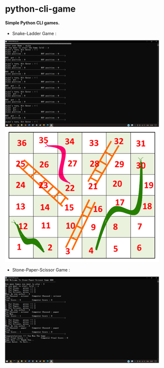 # python-cli-game
#### Simple Python CLI games.

- Snake-Ladder Game :

![cli img](https://github.com/sujoy-coder/python-cli-game/blob/e9211360ca8cb90d34d32b8fda24dbb35ec23897/assets/Screenshot%20(197).png)
<br>
![board image](https://github.com/sujoy-coder/python-cli-game/blob/e9211360ca8cb90d34d32b8fda24dbb35ec23897/assets/Snake-and-Ladder-Example.png)


- Stone-Paper-Scissor Game :

![cli img](https://github.com/sujoy-coder/python-cli-game/blob/e9211360ca8cb90d34d32b8fda24dbb35ec23897/assets/Screenshot%20(196).png)




